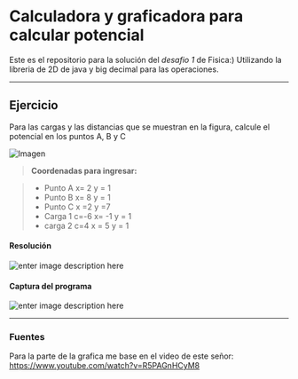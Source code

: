 Calculadora y graficadora para calcular potencial 
===================



Este es el repositorio para la solución del *desafio 1*  de Fisica:) Utilizando la libreria de 2D de java y big decimal para las operaciones.

----------


Ejercicio
-------------

Para las cargas y las distancias que se muestran en la figura, calcule el potencial en los puntos A, B y C

![Imagen](https://k61.kn3.net/7/3/2/A/2/C/E8B.png)


> **Coordenadas para ingresar:**

>- Punto A
	x= 2
	y = 1
>- Punto B
x= 8
y = 1
>- Punto C
x =2
y =7
>- Carga 1
c=-6
x= -1
y = 1
>- carga 2
c=4
x = 5
y = 1

#### <i class="icon-file"></i> Resolución

![enter image description here](https://k61.kn3.net/5/E/0/A/9/E/DCF.jpg)


#### <i class="icon-pencil"></i> Captura del programa

![enter image description here](https://k60.kn3.net/8/9/A/1/5/D/7A3.png)


----------


### Fuentes

Para la parte de la grafica me base en el video de este señor: 
https://www.youtube.com/watch?v=R5PAGnHCyM8



